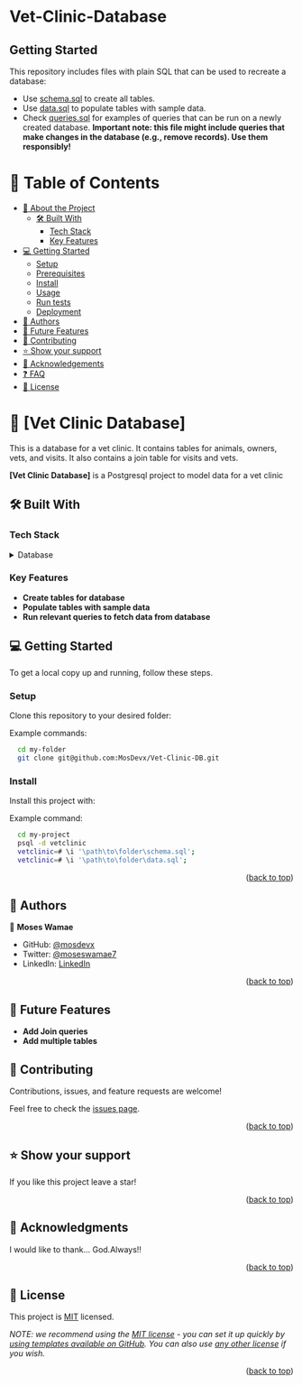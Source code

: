 # Vet-Clinic-Database


## Getting Started

This repository includes files with plain SQL that can be used to recreate a database:

- Use [schema.sql](./schema.sql) to create all tables.
- Use [data.sql](./data.sql) to populate tables with sample data.
- Check [queries.sql](./queries.sql) for examples of queries that can be run on a newly created database. **Important note: this file might include queries that make changes in the database (e.g., remove records). Use them responsibly!**

<a name="readme-top"></a>

<!--
HOW TO USE:
This is an example of how you may give instructions on setting up your project locally.

Modify this file to match your project and remove sections that don't apply.

REQUIRED SECTIONS:
- Table of Contents
- About the Project
  - Built With
  - Live Demo
- Getting Started
- Authors
- Future Features
- Contributing
- Show your support
- Acknowledgements
- License

After you're finished please remove all the comments and instructions!
-->


<!-- TABLE OF CONTENTS -->

# 📗 Table of Contents

- [📖 About the Project](#about-project)
  - [🛠 Built With](#built-with)
    - [Tech Stack](#tech-stack)
    - [Key Features](#key-features)
- [💻 Getting Started](#getting-started)
  - [Setup](#setup)
  - [Prerequisites](#prerequisites)
  - [Install](#install)
  - [Usage](#usage)
  - [Run tests](#run-tests)
  - [Deployment](#triangular_flag_on_post-deployment)
- [👥 Authors](#authors)
- [🔭 Future Features](#future-features)
- [🤝 Contributing](#contributing)
- [⭐️ Show your support](#support)
- [🙏 Acknowledgements](#acknowledgements)
- [❓ FAQ](#faq)
- [📝 License](#license)

<!-- PROJECT DESCRIPTION -->

# 📖 [Vet Clinic Database] <a name="about-project"></a>

This is a database for a vet clinic. It contains tables for animals, owners, vets, and visits. It also contains a join table for visits and vets.

**[Vet Clinic Database]** is a Postgresql project to model data for a vet clinic

## 🛠 Built With <a name="built-with"></a>

### Tech Stack <a name="tech-stack"></a>

<details>
<summary>Database</summary>
  <ul>
    <li><a href="https://www.postgresql.org/">PostgreSQL</a></li>
  </ul>
</details>

### Key Features <a name="key-features"></a>

- **Create tables for database**
- **Populate tables with sample data**
- **Run relevant queries to fetch data from database**

<!-- GETTING STARTED -->

## 💻 Getting Started <a name="getting-started"></a>


To get a local copy up and running, follow these steps.


### Setup

Clone this repository to your desired folder:

Example commands:

```sh
  cd my-folder
  git clone git@github.com:MosDevx/Vet-Clinic-DB.git
```

### Install

Install this project with:


Example command:

```sh
  cd my-project
  psql -d vetclinic
  vetclinic=# \i '\path\to\folder\schema.sql';
  vetclinic=# \i '\path\to\folder\data.sql';

```
<p align="right">(<a href="#readme-top">back to top</a>)</p>

<!-- AUTHORS -->

## 👥 Authors <a name="authors"></a>



👤 **Moses Wamae**

- GitHub: [@mosdevx](https://github.com/mosdevx)
- Twitter: [@moseswamae7](https://twitter.com/moseswamae7)
- LinkedIn: [LinkedIn](https://linkedin.com/in/moses-wamae-a13a67244)


<p align="right">(<a href="#readme-top">back to top</a>)</p>

## 🤝 Future Features <a name="future-features"></a>

- **Add Join queries**
- **Add multiple tables**


<!-- CONTRIBUTING -->

## 🤝 Contributing <a name="contributing"></a>

Contributions, issues, and feature requests are welcome!

Feel free to check the [issues page](../../issues/).

<p align="right">(<a href="#readme-top">back to top</a>)</p>

<!-- SUPPORT -->

## ⭐️ Show your support <a name="support"></a>


If you like this project leave a star!

<p align="right">(<a href="#readme-top">back to top</a>)</p>

<!-- ACKNOWLEDGEMENTS -->

## 🙏 Acknowledgments <a name="acknowledgements"></a>


I would like to thank... God.Always!!

<p align="right">(<a href="#readme-top">back to top</a>)</p>


<!-- LICENSE -->

## 📝 License <a name="license"></a>

This project is [MIT](MIT.md) licensed.

_NOTE: we recommend using the [MIT license](https://choosealicense.com/licenses/mit/) - you can set it up quickly by [using templates available on GitHub](https://docs.github.com/en/communities/setting-up-your-project-for-healthy-contributions/adding-a-license-to-a-repository). You can also use [any other license](https://choosealicense.com/licenses/) if you wish._

<p align="right">(<a href="#readme-top">back to top</a>)</p>
